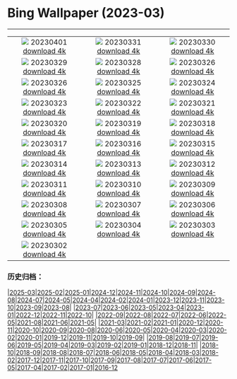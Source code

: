 # Bing Wallpaper (2023-03)
**************
| | | |
| :----: | :----: | :----: |
| ![](https://www.bing.com/th?id=OHR.TowerBridge_EN-GB5189458174_1920x1080.jpg) 20230401 [download 4k](https://www.bing.com/th?id=OHR.TowerBridge_EN-GB5189458174_UHD.jpg) | ![](https://www.bing.com/th?id=OHR.SteyrRiver_EN-GB6776891369_1920x1080.jpg) 20230331 [download 4k](https://www.bing.com/th?id=OHR.SteyrRiver_EN-GB6776891369_UHD.jpg) | ![](https://www.bing.com/th?id=OHR.PeacockFeathers_EN-GB6671969010_1920x1080.jpg) 20230330 [download 4k](https://www.bing.com/th?id=OHR.PeacockFeathers_EN-GB6671969010_UHD.jpg) |
| ![](https://www.bing.com/th?id=OHR.NuzzleManatee_EN-GB5538875344_1920x1080.jpg) 20230329 [download 4k](https://www.bing.com/th?id=OHR.NuzzleManatee_EN-GB5538875344_UHD.jpg) | ![](https://www.bing.com/th?id=OHR.MWDolomites_EN-GB6455895512_1920x1080.jpg) 20230328 [download 4k](https://www.bing.com/th?id=OHR.MWDolomites_EN-GB6455895512_UHD.jpg) | ![](https://www.bing.com/th?id=OHR.WildAnza_EN-GB6484773362_1920x1080.jpg) 20230326 [download 4k](https://www.bing.com/th?id=OHR.WildAnza_EN-GB6484773362_UHD.jpg) |
| ![](https://www.bing.com/th?id=OHR.CecilBrewerStaircase_EN-GB6123513321_1920x1080.jpg) 20230326 [download 4k](https://www.bing.com/th?id=OHR.CecilBrewerStaircase_EN-GB6123513321_UHD.jpg) | ![](https://www.bing.com/th?id=OHR.WildGarlic_EN-GB8039399576_1920x1080.jpg) 20230325 [download 4k](https://www.bing.com/th?id=OHR.WildGarlic_EN-GB8039399576_UHD.jpg) | ![](https://www.bing.com/th?id=OHR.CloudsPatagonia_EN-GB0640976681_1920x1080.jpg) 20230324 [download 4k](https://www.bing.com/th?id=OHR.CloudsPatagonia_EN-GB0640976681_UHD.jpg) |
| ![](https://www.bing.com/th?id=OHR.LakePowellAerial_EN-GB7758078014_1920x1080.jpg) 20230323 [download 4k](https://www.bing.com/th?id=OHR.LakePowellAerial_EN-GB7758078014_UHD.jpg) | ![](https://www.bing.com/th?id=OHR.ColourDay_EN-GB7705116028_1920x1080.jpg) 20230322 [download 4k](https://www.bing.com/th?id=OHR.ColourDay_EN-GB7705116028_UHD.jpg) | ![](https://www.bing.com/th?id=OHR.PurpleCrocus_EN-GB7656010820_1920x1080.jpg) 20230321 [download 4k](https://www.bing.com/th?id=OHR.PurpleCrocus_EN-GB7656010820_UHD.jpg) |
| ![](https://www.bing.com/th?id=OHR.LondonWestminster_EN-GB1065618141_1920x1080.jpg) 20230320 [download 4k](https://www.bing.com/th?id=OHR.LondonWestminster_EN-GB1065618141_UHD.jpg) | ![](https://www.bing.com/th?id=OHR.MarsTars_EN-GB7535668120_1920x1080.jpg) 20230319 [download 4k](https://www.bing.com/th?id=OHR.MarsTars_EN-GB7535668120_UHD.jpg) | ![](https://www.bing.com/th?id=OHR.BallyvooneyCove_EN-GB7487473254_1920x1080.jpg) 20230318 [download 4k](https://www.bing.com/th?id=OHR.BallyvooneyCove_EN-GB7487473254_UHD.jpg) |
| ![](https://www.bing.com/th?id=OHR.ChengduPanda_EN-GB7439141889_1920x1080.jpg) 20230317 [download 4k](https://www.bing.com/th?id=OHR.ChengduPanda_EN-GB7439141889_UHD.jpg) | ![](https://www.bing.com/th?id=OHR.AgueroSpain_EN-GB7390476214_1920x1080.jpg) 20230316 [download 4k](https://www.bing.com/th?id=OHR.AgueroSpain_EN-GB7390476214_UHD.jpg) | ![](https://www.bing.com/th?id=OHR.CyprusMaze_EN-GB7326379930_1920x1080.jpg) 20230315 [download 4k](https://www.bing.com/th?id=OHR.CyprusMaze_EN-GB7326379930_UHD.jpg) |
| ![](https://www.bing.com/th?id=OHR.LionessesNap_EN-GB7272974366_1920x1080.jpg) 20230314 [download 4k](https://www.bing.com/th?id=OHR.LionessesNap_EN-GB7272974366_UHD.jpg) | ![](https://www.bing.com/th?id=OHR.TheaterRomania_EN-GB7225416685_1920x1080.jpg) 20230313 [download 4k](https://www.bing.com/th?id=OHR.TheaterRomania_EN-GB7225416685_UHD.jpg) | ![](https://www.bing.com/th?id=OHR.LongWharf_EN-GB7154922622_1920x1080.jpg) 20230312 [download 4k](https://www.bing.com/th?id=OHR.LongWharf_EN-GB7154922622_UHD.jpg) |
| ![](https://www.bing.com/th?id=OHR.EdaleValley_EN-GB7097104198_1920x1080.jpg) 20230311 [download 4k](https://www.bing.com/th?id=OHR.EdaleValley_EN-GB7097104198_UHD.jpg) | ![](https://www.bing.com/th?id=OHR.WaimeaRainbow_EN-GB1485756970_1920x1080.jpg) 20230310 [download 4k](https://www.bing.com/th?id=OHR.WaimeaRainbow_EN-GB1485756970_UHD.jpg) | ![](https://www.bing.com/th?id=OHR.IntlWomensDayChange_EN-GB0996253952_1920x1080.jpg) 20230309 [download 4k](https://www.bing.com/th?id=OHR.IntlWomensDayChange_EN-GB0996253952_UHD.jpg) |
| ![](https://www.bing.com/th?id=OHR.YuanyangChina_EN-GB0747029532_1920x1080.jpg) 20230308 [download 4k](https://www.bing.com/th?id=OHR.YuanyangChina_EN-GB0747029532_UHD.jpg) | ![](https://www.bing.com/th?id=OHR.IcelandHorses_EN-GB0471273367_1920x1080.jpg) 20230307 [download 4k](https://www.bing.com/th?id=OHR.IcelandHorses_EN-GB0471273367_UHD.jpg) | ![](https://www.bing.com/th?id=OHR.TokyoMoat_EN-GB5562733904_1920x1080.jpg) 20230306 [download 4k](https://www.bing.com/th?id=OHR.TokyoMoat_EN-GB5562733904_UHD.jpg) |
| ![](https://www.bing.com/th?id=OHR.PicoVolcano_EN-GB9536177361_1920x1080.jpg) 20230305 [download 4k](https://www.bing.com/th?id=OHR.PicoVolcano_EN-GB9536177361_UHD.jpg) | ![](https://www.bing.com/th?id=OHR.OrcaNorway_EN-GB4461160201_1920x1080.jpg) 20230304 [download 4k](https://www.bing.com/th?id=OHR.OrcaNorway_EN-GB4461160201_UHD.jpg) | ![](https://www.bing.com/th?id=OHR.WorldBookDay_EN-GB4290155371_1920x1080.jpg) 20230303 [download 4k](https://www.bing.com/th?id=OHR.WorldBookDay_EN-GB4290155371_UHD.jpg) |
| ![](https://www.bing.com/th?id=OHR.ManchesterSerenity_EN-GB3487230863_1920x1080.jpg) 20230302 [download 4k](https://www.bing.com/th?id=OHR.ManchesterSerenity_EN-GB3487230863_UHD.jpg) |  |  |

### 历史归档：

|[2025-03](bing/2025-03/2025-03.md)|[2025-02](bing/2025-02/2025-02.md)|[2025-01](bing/2025-01/2025-01.md)|[2024-12](bing/2024-12/2024-12.md)|[2024-11](bing/2024-11/2024-11.md)|[2024-10](bing/2024-10/2024-10.md)|[2024-09](bing/2024-09/2024-09.md)|[2024-08](bing/2024-08/2024-08.md)|[2024-07](bing/2024-07/2024-07.md)|[2024-05](bing/2024-05/2024-05.md)|[2024-04](bing/2024-04/2024-04.md)|[2024-02](bing/2024-02/2024-02.md)|[2024-01](bing/2024-01/2024-01.md)|[2023-12](bing/2023-12/2023-12.md)|[2023-11](bing/2023-11/2023-11.md)|[2023-10](bing/2023-10/2023-10.md)|[2023-09](bing/2023-09/2023-09.md)|[2023-08](bing/2023-08/2023-08.md)|
|[2023-07](bing/2023-07/2023-07.md)|[2023-06](bing/2023-06/2023-06.md)|[2023-05](bing/2023-05/2023-05.md)|[2023-04](bing/2023-04/2023-04.md)|[2023-01](bing/2023-01/2023-01.md)|[2022-12](bing/2022-12/2022-12.md)|[2022-11](bing/2022-11/2022-11.md)|[2022-10](bing/2022-10/2022-10.md)|
|[2022-09](bing/2022-09/2022-09.md)|[2022-08](bing/2022-08/2022-08.md)|[2022-07](bing/2022-07/2022-07.md)|[2022-06](bing/2022-06/2022-06.md)|[2022-05](bing/2022-05/2022-05.md)|[2021-08](bing/2021-08/2021-08.md)|[2021-06](bing/2021-06/2021-06.md)|[2021-05](bing/2021-05/2021-05.md)|
|[2021-03](bing/2021-03/2021-03.md)|[2021-02](bing/2021-02/2021-02.md)|[2021-01](bing/2021-01/2021-01.md)|[2020-12](bing/2020-12/2020-12.md)|[2020-11](bing/2020-11/2020-11.md)|[2020-10](bing/2020-10/2020-10.md)|[2020-09](bing/2020-09/2020-09.md)|[2020-08](bing/2020-08/2020-08.md)|[2020-06](bing/2020-06/2020-06.md)|[2020-05](bing/2020-05/2020-05.md)|[2020-04](bing/2020-04/2020-04.md)|[2020-03](bing/2020-03/2020-03.md)|[2020-02](bing/2020-02/2020-02.md)|[2020-01](bing/2020-01/2020-01.md)|[2019-12](bing/2019-12/2019-12.md)|[2019-11](bing/2019-11/2019-11.md)|[2019-10](bing/2019-10/2019-10.md)|[2019-09](bing/2019-09/2019-09.md)|
|[2019-08](bing/2019-08/2019-08.md)|[2019-07](bing/2019-07/2019-07.md)|[2019-06](bing/2019-06/2019-06.md)|[2019-05](bing/2019-05/2019-05.md)|[2019-04](bing/2019-04/2019-04.md)|[2019-03](bing/2019-03/2019-03.md)|[2019-02](bing/2019-02/2019-02.md)|[2019-01](bing/2019-01/2019-01.md)|[2018-12](bing/2018-12/2018-12.md)|[2018-11](bing/2018-11/2018-11.md)|
|[2018-10](bing/2018-10/2018-10.md)|[2018-09](bing/2018-09/2018-09.md)|[2018-08](bing/2018-08/2018-08.md)|[2018-07](bing/2018-07/2018-07.md)|[2018-06](bing/2018-06/2018-06.md)|[2018-05](bing/2018-05/2018-05.md)|[2018-04](bing/2018-04/2018-04.md)|[2018-03](bing/2018-03/2018-03.md)|[2018-02](bing/2018-02/2018-02.md)|[2017-12](bing/2017-12/2017-12.md)|[2017-11](bing/2017-11/2017-11.md)|[2017-10](bing/2017-10/2017-10.md)|[2017-09](bing/2017-09/2017-09.md)|[2017-08](bing/2017-08/2017-08.md)|[2017-07](bing/2017-07/2017-07.md)|[2017-06](bing/2017-06/2017-06.md)|[2017-05](bing/2017-05/2017-05.md)|[2017-04](bing/2017-04/2017-04.md)|[2017-02](bing/2017-02/2017-02.md)|[2017-01](bing/2017-01/2017-01.md)|[2016-12](bing/2016-12/2016-12.md)